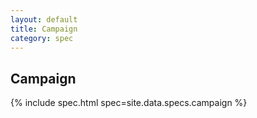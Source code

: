 ```yaml
---
layout: default
title: Campaign
category: spec
---
```


## Campaign

{% include spec.html spec=site.data.specs.campaign %}